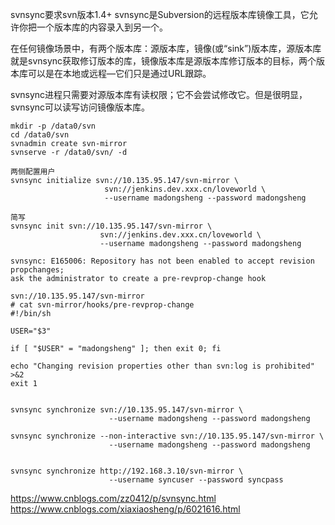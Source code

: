 svnsync要求svn版本1.4+
svnsync是Subversion的远程版本库镜像工具，它允许你把一个版本库的内容录入到另一个。

在任何镜像场景中，有两个版本库：源版本库，镜像(或“sink”)版本库，源版本库就是svnsync获取修订版本的库，镜像版本库是源版本库修订版本的目标，两个版本库可以是在本地或远程—它们只是通过URL跟踪。

svnsync进程只需要对源版本库有读权限；它不会尝试修改它。但是很明显，svnsync可以读写访问镜像版本库。

```
mkdir -p /data0/svn
cd /data0/svn
svnadmin create svn-mirror
svnserve -r /data0/svn/ -d

两侧配置用户
svnsync initialize svn://10.135.95.147/svn-mirror \
                     svn://jenkins.dev.xxx.cn/loveworld \
                     --username madongsheng --password madongsheng

简写
svnsync init svn://10.135.95.147/svn-mirror \
                    svn://jenkins.dev.xxx.cn/loveworld \
                    --username madongsheng --password madongsheng

svnsync: E165006: Repository has not been enabled to accept revision propchanges;
ask the administrator to create a pre-revprop-change hook

svn://10.135.95.147/svn-mirror
# cat svn-mirror/hooks/pre-revprop-change
#!/bin/sh

USER="$3"

if [ "$USER" = "madongsheng" ]; then exit 0; fi

echo "Changing revision properties other than svn:log is prohibited" >&2
exit 1


svnsync synchronize svn://10.135.95.147/svn-mirror \
                      --username madongsheng --password madongsheng

svnsync synchronize --non-interactive svn://10.135.95.147/svn-mirror \
                      --username madongsheng --password madongsheng


svnsync synchronize http://192.168.3.10/svn-mirror \
                      --username syncuser --password syncpass
```		  

https://www.cnblogs.com/zz0412/p/svnsync.html
https://www.cnblogs.com/xiaxiaosheng/p/6021616.html

